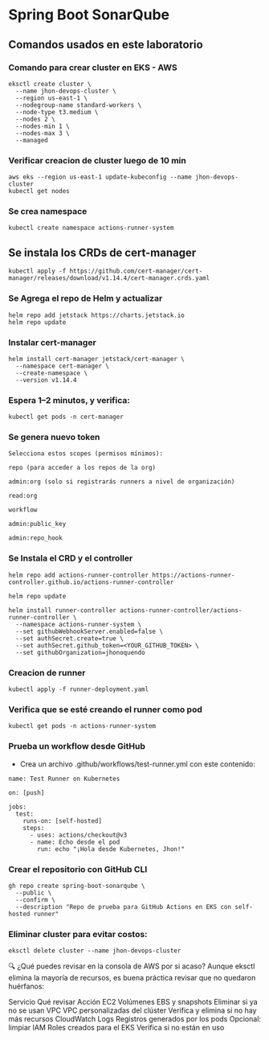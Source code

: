 # Spring Boot SonarQube


## Comandos usados en este laboratorio


### Comando para crear cluster en EKS - AWS
```
eksctl create cluster \
  --name jhon-devops-cluster \
  --region us-east-1 \
  --nodegroup-name standard-workers \
  --node-type t3.medium \
  --nodes 2 \
  --nodes-min 1 \
  --nodes-max 3 \
  --managed
```

### Verificar creacion de cluster luego de 10 min
```
aws eks --region us-east-1 update-kubeconfig --name jhon-devops-cluster
kubectl get nodes
```

### Se crea namespace
```
kubectl create namespace actions-runner-system
```

## Se instala los CRDs de cert-manager

```
kubectl apply -f https://github.com/cert-manager/cert-manager/releases/download/v1.14.4/cert-manager.crds.yaml
```

### Se Agrega el repo de Helm y actualizar
```
helm repo add jetstack https://charts.jetstack.io
helm repo update
```

### Instalar cert-manager
```
helm install cert-manager jetstack/cert-manager \
  --namespace cert-manager \
  --create-namespace \
  --version v1.14.4
```


### Espera 1–2 minutos, y verifica:

```
kubectl get pods -n cert-manager
```

### Se genera nuevo token
```
Selecciona estos scopes (permisos mínimos):

repo (para acceder a los repos de la org)

admin:org (solo si registrarás runners a nivel de organización)

read:org

workflow

admin:public_key

admin:repo_hook
```

### Se Instala el CRD y el controller
```
helm repo add actions-runner-controller https://actions-runner-controller.github.io/actions-runner-controller

helm repo update

helm install runner-controller actions-runner-controller/actions-runner-controller \
  --namespace actions-runner-system \
  --set githubWebhookServer.enabled=false \
  --set authSecret.create=true \
  --set authSecret.github_token=<YOUR_GITHUB_TOKEN> \
  --set githubOrganization=jhonoquendo
```

### Creacion de runner

```
kubectl apply -f runner-deployment.yaml
```

### Verifica que se esté creando el runner como pod
```
kubectl get pods -n actions-runner-system
```

### Prueba un workflow desde GitHub

- Crea un archivo .github/workflows/test-runner.yml con este contenido:

```
name: Test Runner on Kubernetes

on: [push]

jobs:
  test:
    runs-on: [self-hosted]
    steps:
      - uses: actions/checkout@v3
      - name: Echo desde el pod
        run: echo "¡Hola desde Kubernetes, Jhon!"

```

### Crear el repositorio con GitHub CLI
```
gh repo create spring-boot-sonarqube \
  --public \
  --confirm \
  --description "Repo de prueba para GitHub Actions en EKS con self-hosted runner"
```

### Eliminar cluster para evitar costos:

```
eksctl delete cluster --name jhon-devops-cluster
```

🔍 ¿Qué puedes revisar en la consola de AWS por si acaso?
Aunque eksctl elimina la mayoría de recursos, es buena práctica revisar que no quedaron huérfanos:

Servicio	Qué revisar	Acción
EC2	Volúmenes EBS y snapshots	Eliminar si ya no se usan
VPC	VPC personalizadas del clúster	Verifica y elimina si no hay más recursos
CloudWatch Logs	Registros generados por los pods	Opcional: limpiar
IAM	Roles creados para el EKS	Verifica si no están en uso